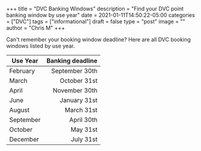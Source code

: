 +++
title = "DVC Banking Windows"
description = "Find your DVC point banking window by use year"
date = 2021-01-11T14:50:22-05:00
categories = ["DVC"]
tags = ["informational"]
draft = false
type = "post"
image = ""
author = "Chris M"
+++

Can't remember your booking window deadline? Here are all DVC booking windows
listed by use year.

<!--more-->

|Use Year |Banking deadline|
|---------|---------------:|
|February |  September 30th|
|March    |    October 31st|
|April    |   November 30th|
|June     |    January 31st|
|August   |      March 31st|
|September|      April 30th|
|October  |        May 31st|
|December |       July 31st|
